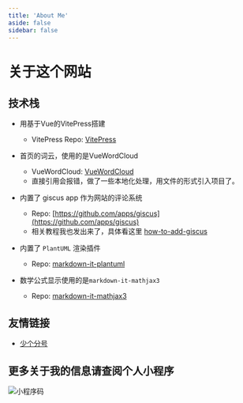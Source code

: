 ```yaml
---
title: 'About Me'
aside: false
sidebar: false
---
```


# 关于这个网站

## 技术栈

- 用基于Vue的VitePress搭建
  - VitePress Repo: [VitePress](https://vitepress.dev/)

- 首页的词云，使用的是VueWordCloud
  - VueWordCloud: [VueWordCloud](https://github.com/SeregPie/VueWordCloud)
  - 直接引用会报错，做了一些本地化处理，用文件的形式引入项目了。

- 内置了 giscus app 作为网站的评论系统
  - Repo: [https://github.com/apps/giscus](https://github.com/apps/giscus)
  - 相关教程我也发出来了，具体看这里 [how-to-add-giscus](https://naico.wang/blog/Engineering/how-to-add-giscus)

- 内置了 `PlantUML` 渲染插件
  - Repo: [markdown-it-plantuml](https://github.com/gmunguia/markdown-it-plantuml)

- 数学公式显示使用的是`markdown-it-mathjax3`
  - Repo: [markdown-it-mathjax3](https://github.com/tani/markdown-it-mathjax3)

## 友情链接

- [少个分号](https://shaogefenhao.com/)

## 更多关于我的信息请查阅个人小程序

![小程序码](/icons/minip-qrcode.jpg)
